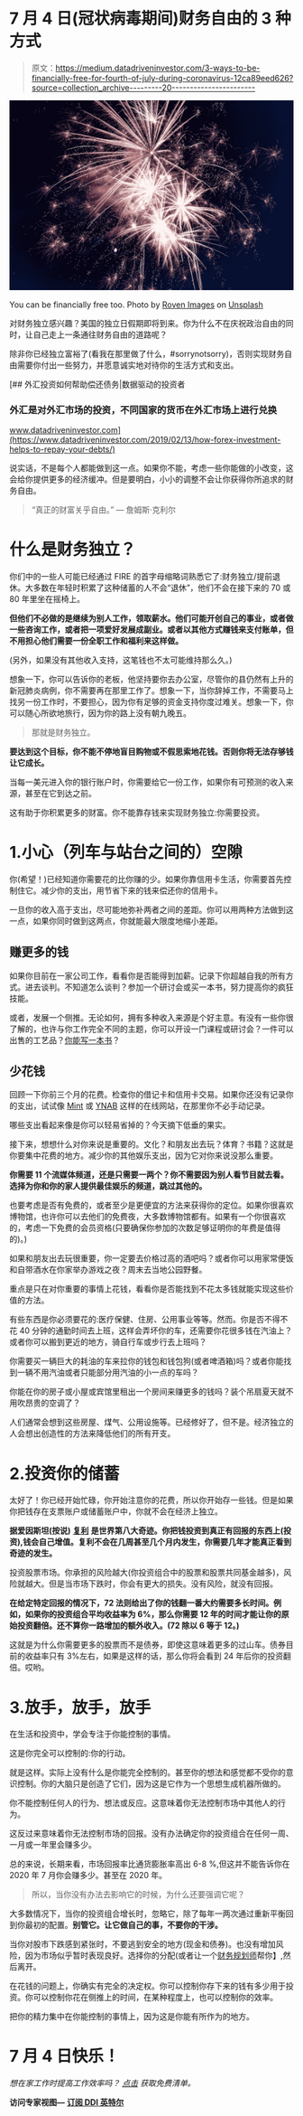 # 7 月 4 日(冠状病毒期间)财务自由的 3 种方式

> 原文：<https://medium.datadriveninvestor.com/3-ways-to-be-financially-free-for-fourth-of-july-during-coronavirus-12ca89eed626?source=collection_archive---------20----------------------->

![](img/38f99e7a62e5af73f3bfb350b290dfe4.png)

You can be financially free too. Photo by [Roven Images](https://unsplash.com/@rovenimages_com?utm_source=unsplash&utm_medium=referral&utm_content=creditCopyText) on [Unsplash](/s/photos/4th-of-july?utm_source=unsplash&utm_medium=referral&utm_content=creditCopyText)

对财务独立感兴趣？美国的独立日假期即将到来。你为什么不在庆祝政治自由的同时，让自己走上一条通往财务自由的道路呢？

除非你已经独立富裕了(看我在那里做了什么，#sorrynotsorry)，否则实现财务自由需要你付出一些努力，并愿意诚实地对待你的生活方式和支出。

[](https://www.datadriveninvestor.com/2019/02/13/how-forex-investment-helps-to-repay-your-debts/) [## 外汇投资如何帮助偿还债务|数据驱动的投资者

### 外汇是对外汇市场的投资，不同国家的货币在外汇市场上进行兑换

www.datadriveninvestor.com](https://www.datadriveninvestor.com/2019/02/13/how-forex-investment-helps-to-repay-your-debts/) 

说实话，不是每个人都能做到这一点。如果你不能，考虑一些你能做的小改变，这会给你提供更多的经济缓冲。但是要明白，小小的调整不会让你获得你所追求的财务自由。

> “真正的财富关乎自由。” *—* 詹姆斯·克利尔

# 什么是财务独立？

你们中的一些人可能已经通过 FIRE 的首字母缩略词熟悉它了:财务独立/提前退休。大多数在年轻时积累了这种储蓄的人不会“退休”，他们不会在接下来的 70 或 80 年里坐在摇椅上。

**但他们不必做的是继续为别人工作，领取薪水。他们可能开创自己的事业，或者做一些咨询工作，或者把一项爱好发展成副业。或者以其他方式赚钱来支付账单，但不用担心他们需要一份全职工作和福利来这样做。**

(另外，如果没有其他收入支持，这笔钱也不太可能维持那么久。)

想象一下，你可以告诉你的老板，他坚持要你去办公室，尽管你的县仍然有上升的新冠肺炎病例，你不需要再在那里工作了。想象一下，当你辞掉工作，不需要马上找另一份工作时，不要担心，因为你有足够的资金支持你度过难关。想象一下，你可以随心所欲地旅行，因为你的路上没有朝九晚五。

> 那就是财务独立。

**要达到这个目标，你不能不停地盲目购物或不假思索地花钱。否则你将无法存够钱让它成长。**

当每一美元进入你的银行账户时，你需要给它一份工作，如果你有可预测的收入来源，甚至在它到达之前。

这有助于你积累更多的财富。你不能靠存钱来实现财务独立:你需要投资。

# 1.小心（列车与站台之间的）空隙

你(希望！)已经知道你需要花的比你赚的少。如果你靠信用卡生活，你需要首先控制住它。减少你的支出，用节省下来的钱来偿还你的信用卡。

一旦你的收入高于支出，尽可能地弥补两者之间的差距。你可以用两种方法做到这一点，如果你同时做到这两点，你就能最大限度地缩小差距。

## **赚更多的钱**

如果你目前在一家公司工作，看看你是否能得到加薪。记录下你超越自我的所有方式。进去谈判。不知道怎么谈判？参加一个研讨会或买一本书，努力提高你的疯狂技能。

或者，发展一个侧推。无论如何，拥有多种收入来源是个好主意。有没有一些你很了解的，也许与你工作完全不同的主题，你可以开设一门课程或研讨会？一件可以出售的工艺品？[你能写一本书](http://bit.ly/QuickInvesting)？

## **少花钱**

回顾一下你前三个月的花费。检查你的借记卡和信用卡交易。如果你还没有记录你的支出，试试像 [Mint](https://www.mint.com/) 或 [YNAB](https://www.youneedabudget.com/) 这样的在线网站，在那里你不必手动记录。

哪些支出看起来像是你可以轻易省掉的？今天摘下低垂的果实。

接下来，想想什么对你来说是重要的。文化？和朋友出去玩？体育？书籍？这就是你要集中花费的地方。减少你的其他娱乐支出，因为它对你来说没那么重要。

**你需要 11 个流媒体频道，还是只需要一两个？你不需要因为别人看节目就去看。选择为你和你的家人提供最佳娱乐的频道，跳过其他的。**

也要考虑是否有免费的，或者至少是更便宜的方法来获得你的定位。如果你很喜欢博物馆，也许你可以去他们的免费夜，大多数博物馆都有。如果有一个你很喜欢的，考虑一下免费的会员资格(只要确保你参加的次数足够证明你的年费是值得的)。)

如果和朋友出去玩很重要，你一定要去价格过高的酒吧吗？或者你可以用家常便饭和自带酒水在你家举办游戏之夜？周末去当地公园野餐。

重点是只在对你重要的事情上花钱，看看你是否能找到不花太多钱就能实现这些价值的方法。

有些东西是你必须要花的:医疗保健、住房、公用事业等等。然而。你是否不得不花 40 分钟的通勤时间去上班，这样会弄坏你的车，还需要你花很多钱在汽油上？或者你可以搬到更近的地方，骑自行车或步行去上班吗？

你需要买一辆巨大的耗油的车来拉你的钱包和钱包狗(或者啤酒箱)吗？或者你能找到一辆不用汽油或者只能部分用汽油的小一点的车吗？

你能在你的房子或小屋或宾馆里租出一个房间来赚更多的钱吗？装个吊扇夏天就不用吹昂贵的空调了？

人们通常会想到这些房屋、煤气、公用设施等。已经修好了，但不是。经济独立的人会想出创造性的方法来降低他们的所有开支。

# 2.投资你的储蓄

太好了！你已经开始忙碌，你开始注意你的花费，所以你开始存一些钱。但是如果你把钱存在支票账户或储蓄账户中，你就不会在经济上独立。

**据爱因斯坦(按说)** [**复利**](https://www.aesinternational.com/blog/is-compound-interest-the-eighth-wonder-of-the-world) **是世界第八大奇迹。你把钱投资到真正有回报的东西上(投资),钱会自己增值。复利不会在几周甚至几个月内发生，你需要几年才能真正看到奇迹的发生。**

投资股票市场。你承担的风险越大(你投资组合中的股票和股票共同基金越多)，风险就越大。但是当市场下跌时，你会有更大的损失。没有风险，就没有回报。

**在给定特定回报的情况下，72 法则给出了你的钱翻一番大约需要多长时间。例如，如果你的投资组合平均收益率为 6%，那么你需要 12 年的时间才能让你的原始投资翻倍。还不算你一路增加的额外收入。(72 除以 6 等于 12。)**

这就是为什么你需要更多的股票而不是债券，即使这意味着更多的过山车。债券目前的收益率只有 3%左右，如果是这样的话，那么你将会看到 24 年后你的投资翻倍。哎哟。

# 3.放手，放手，放手

在生活和投资中，学会专注于你能控制的事情。

这是你完全可以控制的:你的行动。

就是这样。实际上没有什么是你能完全控制的。甚至你的想法和感觉都不受你的意识控制。你的大脑只是创造了它们，因为这是它作为一个思想生成机器所做的。

你不能控制任何人的行为、想法或反应。这意味着你无法控制市场中其他人的行为。

这反过来意味着你无法控制市场的回报。没有办法确定你的投资组合在任何一周、一月或一年里会赚多少。

总的来说，长期来看，市场回报率比通货膨胀率高出 6-8 %,但这并不能告诉你在 2020 年 7 月你会赚多少。甚至在 2020 年。

> 所以，当你没有办法去影响它的时候，为什么还要强调它呢？

大多数情况下，当你的投资组合增长时，忽略它，除了每年一两次通过重新平衡回到你最初的配置。**别管它。让它做自己的事，不要你的干涉。**

当你对股市下跌感到紧张时，不要逃到安全的地方(现金和债券)。也没有增加风险，因为市场似乎暂时表现良好。选择你的分配(或者让一个[财务规划师](https://www.garrettplanningnetwork.com/)帮你】,然后离开。

在花钱的问题上，你确实有完全的决定权。你可以控制你存下来的钱有多少用于投资。你可以控制你花在侧推上的时间，在某种程度上，也可以控制你的效率。

把你的精力集中在你能控制的事情上，因为这是你能有所作为的地方。

# 7 月 4 日快乐！

*想在家工作时提高工作效率吗？* [*点击*](https://mailchi.mp/7ef724c130f1/be-a-productivity-star) *获取免费清单。*

**访问专家视图—** [**订阅 DDI 英特尔**](https://datadriveninvestor.com/ddi-intel)